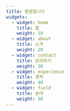 ```yaml
---
title: 환영합니다
widgets:
  - widget: home
    title: 홈
    weight: 10
  - widget: about
    title: 소개
    weight: 20
  - widget: contact
    title: 문의하기
    weight: 30
  - widget: experience
    title: 경력
    weight: 40
  - widget: field
    title: 분야
    weight: 50
---
```

